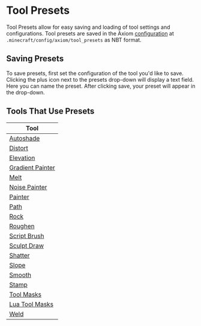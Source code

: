 # Tool Presets

Tool Presets allow for easy saving and loading of tool settings and configurations. Tool presets are saved in the Axiom [configuration](/advanced/configuration.md) at `.minecraft/config/axiom/tool_presets` as NBT format.

## Saving Presets

To save presets, first set the configuration of the tool you'd like to save. Clicking the plus icon next to the presets drop-down will display a text field. Here you can name the preset. After clicking save, your preset will appear in the drop-down.

## Tools That Use Presets

| Tool                                                     |
| -------------------------------------------------------- |
| [Autoshade](mainmenubar.md#autoshade)                    |
| [Distort](/tools/manipulation/distort.md)                |
| [Elevation](/tools/heightmap/elevation.md)               |
| [Gradient Painter](/tools/painting/gradientpainter.md)   |
| [Melt](/tools/drawing/melt.md)                           |
| [Noise Painter](/tools/painting/noisepainter.md)         |
| [Painter](/tools/painting/painter.md)                    |
| [Path](/tools/other/path.md)                             |
| [Rock](/tools/drawing/rock.md)                           |
| [Roughen](/tools/manipulation/roughen.md)                |
| [Script Brush](/tools/painting/scriptbrush.md)           |
| [Sculpt Draw](/tools/drawing/sculptdraw.md)              |
| [Shatter](/tools/manipulation/shatter.md)                |
| [Slope](/tools/heightmap/slope.md)                       |
| [Smooth](/tools/manipulation/smooth.md)                  |
| [Stamp](/tools/drawing/stamp.md)                         |
| [Tool Masks](/editor/windows/toolmasks.md)               |
| [Lua Tool Masks](/editor/windows/toolmasks.md#scripting) |
| [Weld](/tools/drawing/weld.md)                           |